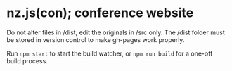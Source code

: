 # nz.js(con); conference website

Do not alter files in /dist, edit the originals in /src only. The /dist folder must be stored in version control to make gh-pages work properly.

Run `npm start` to start the build watcher, or `npm run build` for a one-off build process.
